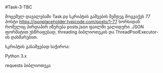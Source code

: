 #Task-3-TBC

მოცემულ დავალებაში Task.py სკრიპტის გაშვების შემდეგ მოგვაქვს 77 პოსტი https://jsonplaceholder.typicode.com/posts/1-77 სორსიდან რომელიც პირდაპირ იწერება posts.json ფაილში ვალიდური .JSON ფორმატით უსწრაფესად, threading ბიბლიოთეკის და ThreadPoolExecutor-ის დახმარებით.

სკრიპტის გასაშვებად საჭიროა:

Python 3.x 

requests ბიბლიოთეკა
